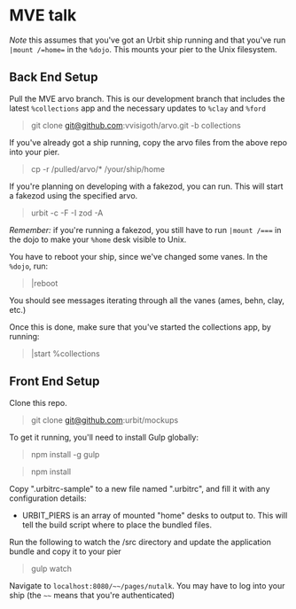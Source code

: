 # MVE talk

*Note* this assumes that you've got an Urbit ship running and that you've run `|mount /=home=` in the `%dojo`. This mounts your pier to the Unix filesystem.

## Back End Setup

Pull the MVE arvo branch. This is our development branch that includes the latest `%collections` app and the necessary updates to `%clay` and `%ford`
> git clone git@github.com:vvisigoth/arvo.git -b collections

If you've already got a ship running, copy the arvo files from the above repo into your pier.
> cp -r /pulled/arvo/\* /your/ship/home

If you're planning on developing with a fakezod, you can run. This will start a fakezod using the specified arvo.
> urbit -c -F -I zod -A <path to arvo repo> <destination dir>

*Remember:* if you're running a fakezod, you still have to run `|mount /===` in the dojo to make your `%home` desk visible to Unix.

You have to reboot your ship, since we've changed some vanes.
In the `%dojo`, run:
> |reboot

You should see messages iterating through all the vanes (ames, behn, clay, etc.)

Once this is done, make sure that you've started the collections app, by running:
> |start %collections

## Front End Setup

Clone this repo.
> git clone git@github.com:urbit/mockups

To get it running, you'll need to install Gulp globally:
> npm install -g gulp

> npm install

Copy ".urbitrc-sample" to a new file named ".urbitrc", and fill it with any configuration details:
  - URBIT_PIERS is an array of mounted "home" desks to output to. This will tell the build script where to place the bundled files.

Run the following to watch the /src directory and update the application bundle and copy it to your pier
> gulp watch

Navigate to `localhost:8080/~~/pages/nutalk`. You may have to log into your ship (the `~~` means that you're authenticated)
